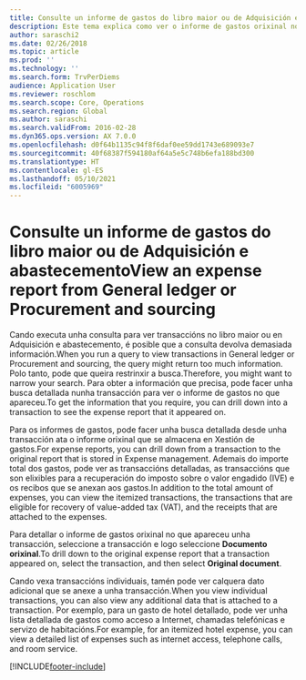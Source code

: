 ```yaml
---
title: Consulte un informe de gastos do libro maior ou de Adquisición e abastecemento
description: Este tema explica como ver o informe de gastos orixinal no que apareceu unha transacción.
author: saraschi2
ms.date: 02/26/2018
ms.topic: article
ms.prod: ''
ms.technology: ''
ms.search.form: TrvPerDiems
audience: Application User
ms.reviewer: roschlom
ms.search.scope: Core, Operations
ms.search.region: Global
ms.author: saraschi
ms.search.validFrom: 2016-02-28
ms.dyn365.ops.version: AX 7.0.0
ms.openlocfilehash: d0f64b1135c94f8f6daf0ee59dd1743e689093e7
ms.sourcegitcommit: 40f68387f594180af64a5e5c748b6efa188bd300
ms.translationtype: HT
ms.contentlocale: gl-ES
ms.lasthandoff: 05/10/2021
ms.locfileid: "6005969"
---
```

# <a name="view-an-expense-report-from-general-ledger-or-procurement-and-sourcing"></a><span data-ttu-id="5f1ed-103">Consulte un informe de gastos do libro maior ou de Adquisición e abastecemento</span><span class="sxs-lookup"><span data-stu-id="5f1ed-103">View an expense report from General ledger or Procurement and sourcing</span></span>

<span data-ttu-id="5f1ed-104">Cando executa unha consulta para ver transaccións no libro maior ou en Adquisición e abastecemento, é posible que a consulta devolva demasiada información.</span><span class="sxs-lookup"><span data-stu-id="5f1ed-104">When you run a query to view transactions in General ledger or Procurement and sourcing, the query might return too much information.</span></span> <span data-ttu-id="5f1ed-105">Polo tanto, pode que queira restrinxir a busca.</span><span class="sxs-lookup"><span data-stu-id="5f1ed-105">Therefore, you might want to narrow your search.</span></span> <span data-ttu-id="5f1ed-106">Para obter a información que precisa, pode facer unha busca detallada nunha transacción para ver o informe de gastos no que apareceu.</span><span class="sxs-lookup"><span data-stu-id="5f1ed-106">To get the information that you require, you can drill down into a transaction to see the expense report that it appeared on.</span></span>

<span data-ttu-id="5f1ed-107">Para os informes de gastos, pode facer unha busca detallada desde unha transacción ata o informe orixinal que se almacena en Xestión de gastos.</span><span class="sxs-lookup"><span data-stu-id="5f1ed-107">For expense reports, you can drill down from a transaction to the original report that is stored in Expense management.</span></span> <span data-ttu-id="5f1ed-108">Ademais do importe total dos gastos, pode ver as transaccións detalladas, as transaccións que son elixibles para a recuperación do imposto sobre o valor engadido (IVE) e os recibos que se anexan aos gastos.</span><span class="sxs-lookup"><span data-stu-id="5f1ed-108">In addition to the total amount of expenses, you can view the itemized transactions, the transactions that are eligible for recovery of value-added tax (VAT), and the receipts that are attached to the expenses.</span></span>

<span data-ttu-id="5f1ed-109">Para detallar o informe de gastos orixinal no que apareceu unha transacción, seleccione a transacción e logo seleccione **Documento orixinal**.</span><span class="sxs-lookup"><span data-stu-id="5f1ed-109">To drill down to the original expense report that a transaction appeared on, select the transaction, and then select **Original document**.</span></span>

<span data-ttu-id="5f1ed-110">Cando vexa transaccións individuais, tamén pode ver calquera dato adicional que se anexe a unha transacción.</span><span class="sxs-lookup"><span data-stu-id="5f1ed-110">When you view individual transactions, you can also view any additional data that is attached to a transaction.</span></span> <span data-ttu-id="5f1ed-111">Por exemplo, para un gasto de hotel detallado, pode ver unha lista detallada de gastos como acceso a Internet, chamadas telefónicas e servizo de habitacións.</span><span class="sxs-lookup"><span data-stu-id="5f1ed-111">For example, for an itemized hotel expense, you can view a detailed list of expenses such as internet access, telephone calls, and room service.</span></span>


[!INCLUDE[footer-include](../includes/footer-banner.md)]